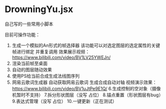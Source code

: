 # DrowningYu.jsx
自己写的一些常用小脚本

目前可操作功能：

1. 生成一个模拟的An形式的帧选择器 该功能可以对选定图层的选定属性的关键帧进行绑定 并重复调用   效果展示视频：https://www.bilibili.com/video/BV1LV25YWEJn/    
2. 渲染当前帧至桌面
3. 自动的图层随动效果
4. 使用PS给当前合成生成法线图序列
5. 网易云歌词生成器 自动获取网易云歌词 生成合成自动对轴  视频演示效果：https://www.bilibili.com/video/BV1uJtPe9E1Q/
6.生成控制的空对象（摄像机暂时不支持）
7.拆分形状图层（没写 占位）
8.锚点重置（形状图层有bug）
9.表达式管理（没写 占位）
10.一键更新（正在测试）
